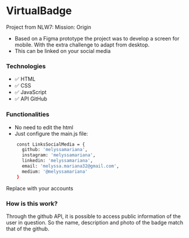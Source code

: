# VirtualBadge
Project from NLW7: Mission: Origin


- Based on a Figma prototype the project was to develop a screen for mobile. With the extra challenge to adapt from desktop.
- This can be linked on your social media


### Technologies
* :white_check_mark: HTML 
* :white_check_mark: CSS 
* :white_check_mark: JavaScript 
* :white_check_mark: API GitHub 


### Functionalities
* No need to edit the html
* Just configure the main.js file:
```bash
    const LinksSocialMedia = {
      github: 'melyssamariana',
      instagram: 'melyssamariana',
      linkedin: 'melyssamariana',
      email: 'melyssa.mariana32@gmail.com',
      medium: '@melyssamariana'
    }
```
Replace with your accounts

### How is this work?
Through the github API, it is possible to access public information of the user in question. 
So the name, description and photo of the badge match that of the github.

